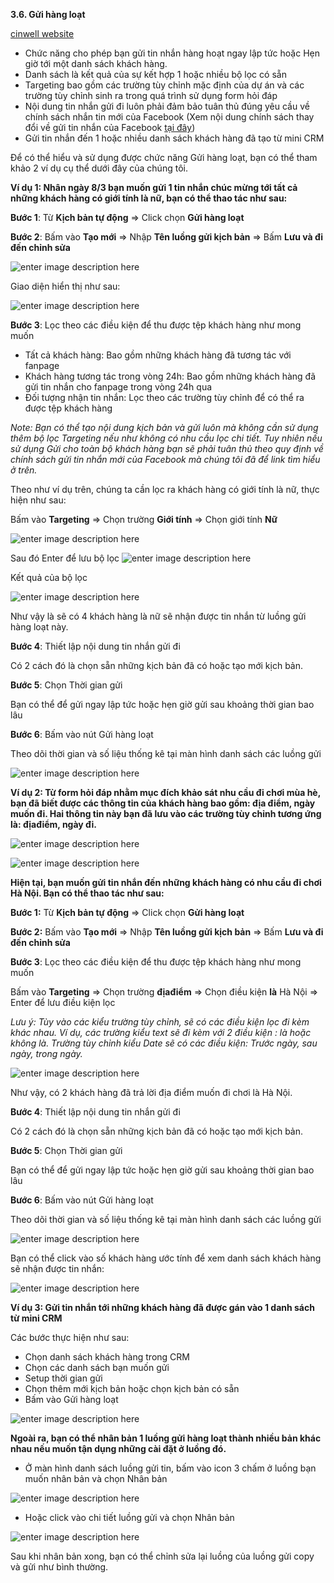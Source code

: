  **3.6. Gửi hàng loạt**

[cinwell website](https://www.youtube.com/embed/RB4jj8J-qpM ':include :type=iframe width=100% height=400px')

- Chức năng cho phép bạn gửi tin nhắn hàng hoạt ngay lập tức hoặc Hẹn giờ tới một danh sách khách hàng.
- Danh sách là kết quả của sự kết hợp 1 hoặc nhiều bộ lọc có sẵn 
- Targeting bao gồm các trường tùy chỉnh mặc định của dự án và các trường tùy chỉnh sinh ra trong quá trình sử dụng form hỏi đáp
- Nội dung tin nhắn gửi đi luôn phải đảm bảo tuân thủ đúng yêu cầu về chính sách nhắn tin mới của Facebook (Xem nội dung chính sách thay đổi về gửi tin nhắn của Facebook [tại đây](https://chat.bizfly.vn/guides/#/notice/4tagoffacebook))
- Gửi tin nhắn đến 1 hoặc nhiều danh sách khách hàng đã tạo từ mini CRM

Để có thể hiểu và sử dụng được chức năng Gửi hàng loạt, bạn có thể tham khảo 2 ví dụ cụ thể dưới đây của chúng tôi.

**Ví dụ 1: Nhân ngày 8/3 bạn muốn gửi 1 tin nhắn chúc mừng tới tất cả những khách hàng có giới tính là nữ, bạn có thể thao tác như sau:**

**Bước 1**: Từ **Kịch bản tự động** => Click chọn **Gửi hàng loạt**

**Bước 2**: Bấm vào **Tạo mới** => Nhập **Tên luồng gửi kịch bản** => Bấm **Lưu và đi đến chỉnh sửa**

![enter image description here](https://static8.muarecdn.com/original/muare/images/2020/05/19/5604143_ghl1.png)

Giao diện hiển thị như sau:

![enter image description here](https://static8.muarecdn.com/original/muare/images/2020/05/19/5604156_ghl2.png)

**Bước 3**: Lọc theo các điều kiện để thu được tệp khách hàng như mong muốn

- Tất cả khách hàng: Bao gồm những khách hàng đã tương tác với fanpage
- Khách hàng tương tác trong vòng 24h: Bao gồm những khách hàng đã gửi tin nhắn cho fanpage trong vòng 24h qua
- Đối tượng nhận tin nhắn: Lọc theo các trường tùy chỉnh để có thể ra được tệp khách hàng

*Note: Bạn có thể tạo nội dung kịch bản và gửi luôn mà không cần sử dụng thêm bộ lọc Targeting nếu như không có nhu cầu lọc chi tiết. Tuy nhiên nếu sử dụng Gửi cho toàn bộ khách hàng bạn sẽ phải tuân thủ theo quy định về chính sách gửi tin nhắn mới của Facebook mà chúng tôi đã để link tìm hiểu ở trên.*

Theo như ví dụ trên, chúng ta cần lọc ra khách hàng có giới tính là nữ, thực hiện như sau:

Bấm vào **Targeting** =>  Chọn trường **Giới tính** => Chọn giới tính **Nữ** 

![enter image description here](https://static8.muarecdn.com/original/muare/images/2020/05/19/5604179_ghl3.png)

 Sau đó Enter để lưu bộ lọc
 ![enter image description here](https://static8.muarecdn.com/original/muare/images/2020/05/19/5604180_ghl4.png)

Kết quả của bộ lọc 

![enter image description here](https://static8.muarecdn.com/original/muare/images/2020/05/19/5604185_ghl6.png)

Như vậy là sẽ có 4 khách hàng là nữ sẽ nhận được tin nhắn từ luồng gửi hàng loạt này.

**Bước 4**: Thiết lập nội dung tin nhắn gửi đi

Có 2 cách đó là chọn sẵn những kịch bản đã có hoặc tạo mới kịch bản.

**Bước 5**:  Chọn Thời gian gửi

Bạn có thể để gửi ngay lập tức hoặc hẹn giờ gửi sau khoảng thời gian bao lâu

**Bước 6**: Bấm vào nút Gửi hàng loạt

Theo dõi thời gian và số liệu thống kê tại màn hình danh sách các luồng gửi

![enter image description here](https://static8.muarecdn.com/original/muare/images/2020/05/19/5604201_ghl7.png)

**Ví dụ 2: Từ form hỏi đáp nhằm mục đích khảo sát nhu cầu đi chơi mùa hè, bạn đã biết được các thông tin của khách hàng bao gồm: địa điểm, ngày muốn đi. Hai thông tin này bạn đã lưu vào các trường tùy chỉnh tương ứng là: địađiểm, ngày đi.**

![enter image description here](https://static8.muarecdn.com/original/muare/images/2020/05/20/5604844_ghl8.png)

![enter image description here](https://static8.muarecdn.com/original/muare/images/2020/05/20/5604856_ghl10.png)

**Hiện tại, bạn muốn gửi tin nhắn đến những khách hàng có nhu cầu đi chơi Hà Nội. Bạn có thể thao tác như sau:**

**Bước 1:** Từ **Kịch bản tự động** => Click chọn **Gửi hàng loạt**

**Bước 2:** Bấm vào **Tạo mới** => Nhập **Tên luồng gửi kịch bản** => Bấm **Lưu và đi đến chỉnh sửa**

**Bước 3**: Lọc theo các điều kiện để thu được tệp khách hàng như mong muốn

Bấm vào **Targeting** =>  Chọn trường **địađiểm** => Chọn điều kiện **là** Hà Nội => Enter để lưu điều kiện lọc

*Lưu ý: Tùy vào các kiểu trường tùy chỉnh, sẽ có các điều kiện lọc đi kèm khác nhau. Ví dụ, các trường kiểu text sẽ đi kèm với 2 điều kiện : là hoặc không là. Trường tùy chỉnh kiểu Date sẽ có các điều kiện: Trước ngày, sau ngày, trong ngày.*

![enter image description here](https://static8.muarecdn.com/original/muare/images/2020/05/20/5605411_ghl11.png)

Như vậy, có 2 khách hàng đã trả lời địa điểm muốn đi chơi là Hà Nội. 

**Bước 4**: Thiết lập nội dung tin nhắn gửi đi

Có 2 cách đó là chọn sẵn những kịch bản đã có hoặc tạo mới kịch bản.

**Bước 5**:  Chọn Thời gian gửi

Bạn có thể để gửi ngay lập tức hoặc hẹn giờ gửi sau khoảng thời gian bao lâu

**Bước 6**: Bấm vào nút Gửi hàng loạt

Theo dõi thời gian và số liệu thống kê tại màn hình danh sách các luồng gửi

![enter image description here](https://static8.muarecdn.com/original/muare/images/2020/05/20/5605418_ghl13.png)

Bạn có thể click vào số khách hàng ước tính để xem danh sách khách hàng sẽ nhận được tin nhắn:

![enter image description here](https://static8.muarecdn.com/original/muare/images/2020/05/20/5605426_ghl14.png)

**Ví dụ 3: Gửi tin nhắn tới những khách hàng đã được gán vào 1 danh sách từ mini CRM**

Các bước thực hiện như sau: 

- Chọn danh sách khách hàng trong CRM
- Chọn các danh sách bạn muốn gửi
- Setup thời gian gửi 
- Chọn thêm mới kịch bản hoặc chọn kịch bản có sẵn 
- Bấm vào Gửi hàng loạt

![enter image description here](https://static8.muarecdn.com/original/muare/images/2020/07/02/5651940_guidanhsach.png)

**Ngoài ra, bạn có thể nhân bản 1 luồng gửi hàng loạt thành nhiều bản khác nhau nếu muốn tận dụng những cài đặt ở luồng đó.**

- Ở màn hình danh sách luồng gửi tin, bấm vào icon 3 chấm ở luồng bạn muốn nhân bản và chọn Nhân bản

![enter image description here](https://static8.muarecdn.com/original/muare/images/2020/07/02/5651978_nhanban1.png)

- Hoặc click vào chi tiết luồng gửi và chọn Nhân bản

![enter image description here](https://static8.muarecdn.com/original/muare/images/2020/07/02/5651979_nhanban2.png)

Sau khi nhân bản xong, bạn có thể chỉnh sửa lại luồng của luồng gửi copy và gửi như bình thường.
